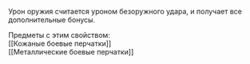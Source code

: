 Урон оружия считается уроном безоружного удара, и получает все дополнительные бонусы.

Предметы с этим свойством:<br>
 [[Кожаные боевые перчатки]]<br>
 [[Металлические боевые перчатки]]<br>